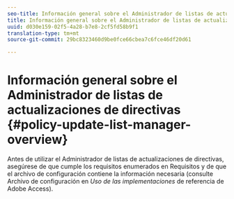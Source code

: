 ```yaml
---
seo-title: Información general sobre el Administrador de listas de actualizaciones de directivas
title: Información general sobre el Administrador de listas de actualizaciones de directivas
uuid: d030e159-02f5-4a28-b7e8-2cf5fd58b9f1
translation-type: tm+mt
source-git-commit: 29bc8323460d9be0fce66cbea7c6fce46df20d61

---
```



# Información general sobre el Administrador de listas de actualizaciones de directivas {#policy-update-list-manager-overview}

Antes de utilizar el Administrador de listas de actualizaciones de directivas, asegúrese de que cumple los requisitos enumerados en Requisitos y de que el archivo de configuración contiene la información necesaria (consulte Archivo de configuración en *Uso de las implementaciones* de referencia de Adobe Access).
